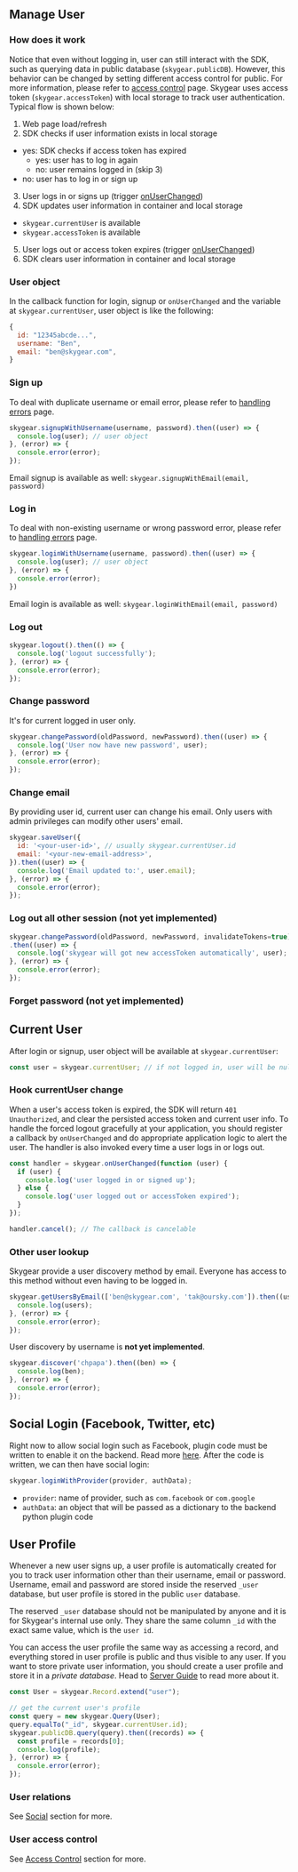 <a name="manage-user"></a>
## Manage User

### How does it work

Notice that even without logging in, user can still interact with the SDK,
such as querying data in public database (`skygear.publicDB`). However, this
behavior can be changed by setting different access control for public. For
more information, please refer to [access control](/js/guide/access-control#acl-default)
page. Skygear uses access token (`skygear.accessToken`) with local storage to
track user authentication. Typical flow is shown below:

1. Web page load/refresh
2. SDK checks if user information exists in local storage
  - yes: SDK checks if access token has expired
    + yes: user has to log in again
    + no: user remains logged in (skip 3)
  - no: user has to log in or sign up
3. User logs in or signs up (trigger [onUserChanged](#current-user))
4. SDK updates user information in container and local storage
  - `skygear.currentUser` is available
  - `skygear.accessToken` is available
5. User logs out or access token expires (trigger [onUserChanged](#current-user))
6. SDK clears user information in container and local storage

### User object

In the callback function for login, signup or `onUserChanged` and the variable
at `skygear.currentUser`, user object is like the following:

``` javascript
{
  id: "12345abcde...",
  username: "Ben",
  email: "ben@skygear.com",
}
```

### Sign up

To deal with duplicate username or email error, please refer to
[handling errors](/js/guide/handling-errors) page.

``` javascript
skygear.signupWithUsername(username, password).then((user) => {
  console.log(user); // user object
}, (error) => {
  console.error(error);
});
```

Email signup is available as well: `skygear.signupWithEmail(email, password)`

### Log in

To deal with non-existing username or wrong password error, please refer to
[handling errors](/js/guide/handling-errors) page.

``` javascript
skygear.loginWithUsername(username, password).then((user) => {
  console.log(user); // user object
}, (error) => {
  console.error(error);    
})
```

Email login is available as well: `skygear.loginWithEmail(email, password)`

### Log out

``` javascript
skygear.logout().then(() => {
  console.log('logout successfully');
}, (error) => {
  console.error(error);
});
```

### Change password

It's for current logged in user only.

``` javascript
skygear.changePassword(oldPassword, newPassword).then((user) => {
  console.log('User now have new password', user);
}, (error) => {
  console.error(error);
});
```

### Change email

By providing user id, current user can change his email.
Only users with admin privileges can modify other users' email.

``` javascript
skygear.saveUser({
  id: '<your-user-id>', // usually skygear.currentUser.id
  email: '<your-new-email-address>',
}).then((user) => {
  console.log('Email updated to:', user.email);
}, (error) => {
  console.error(error);
});
```

### Log out all other session (not yet implemented)

``` javascript
skygear.changePassword(oldPassword, newPassword, invalidateTokens=true)
.then((user) => {
  console.log('skygear will got new accessToken automatically', user);
}, (error) => {
  console.error(error);
});
```

### Forget password (not yet implemented)

<a name="current-user"></a>
## Current User

After login or signup, user object will be available at `skygear.currentUser`:

``` javascript
const user = skygear.currentUser; // if not logged in, user will be null
```

### Hook currentUser change

When a user's access token is expired, the SDK will return `401 Unauthorized`,
and clear the persisted access token and current user info. To handle the forced
logout gracefully at your application, you should register a callback by
`onUserChanged` and do appropriate application logic to alert the user. The
handler is also invoked every time a user logs in or logs out.

``` javascript
const handler = skygear.onUserChanged(function (user) {
  if (user) {
    console.log('user logged in or signed up');
  } else {
    console.log('user logged out or accessToken expired');
  }
});

handler.cancel(); // The callback is cancelable
```

### Other user lookup

Skygear provide a user discovery method by email. Everyone has access to this
method without even having to be logged in.

``` javascript
skygear.getUsersByEmail(['ben@skygear.com', 'tak@oursky.com']).then((users) => {
  console.log(users);
}, (error) => {
  console.error(error);
});
```

User discovery by username is **not yet implemented**.

``` javascript
skygear.discover('chpapa').then((ben) => {
  console.log(ben);
}, (error) => {
  console.error(error);
});
```

<a name="social-login"></a>
## Social Login (Facebook, Twitter, etc)

Right now to allow social login such as Facebook, plugin code must be written
to enable it on the backend. Read more [here](/plugin/guide/guide-auth).
After the code is written, we can then have social login:

``` javascript
skygear.loginWithProvider(provider, authData);
```

- `provider`: name of provider, such as `com.facebook` or `com.google`
- `authData`: an object that will be passed as a dictionary to the backend python
plugin code

<a name="user-profile"></a>
## User Profile

Whenever a new user signs up, a user profile is automatically created for
you to track user information other than their username, email or password.
Username, email and password are stored inside the reserved `_user` database,
but user profile is stored in the public `user` database.

The reserved `_user` database should not be manipulated by anyone and it is for Skygear's internal use only. They share the same column `_id` with the exact same value, which is the `user id`.

You can access the user profile the same way as accessing a record, and everything stored in user profile is public and thus visible to any user. If you want to store private user information, you should create a user profile and store it in a _private database_. Head to [Server Guide](/coming-soon) to read more about it.

``` javascript
const User = skygear.Record.extend("user");

// get the current user's profile
const query = new skygear.Query(User);
query.equalTo("_id", skygear.currentUser.id);
skygear.publicDB.query(query).then((records) => {
  const profile = records[0];
  console.log(profile);
}, (error) => {
  console.error(error);
});
```

### User relations

See [Social](/js/guide/relation) section for more.

### User access control

See [Access Control](/js/guide/access-control/role) section for more.
